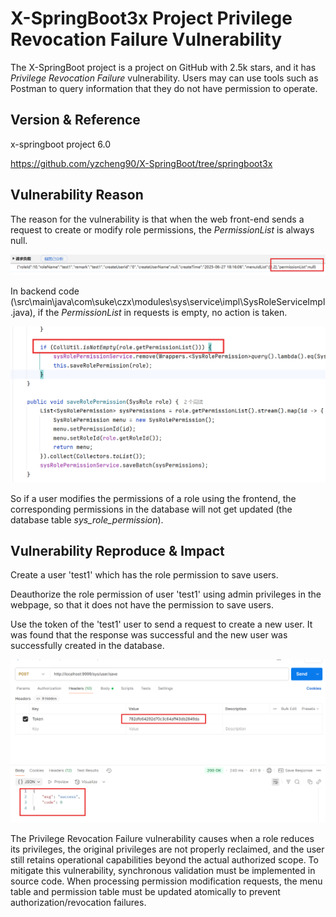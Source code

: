 # X-SpringBoot3x Project Privilege Revocation Failure Vulnerability

The X-SpringBoot project is a project on GitHub with 2.5k stars, and it has *Privilege Revocation Failure* vulnerability. Users may can use tools such as Postman to query information that they do not have permission to operate.

## Version & Reference

x-springboot project 6.0

https://github.com/yzcheng90/X-SpringBoot/tree/springboot3x

## Vulnerability Reason

The reason for the vulnerability is that when the web front-end sends a request to create or modify role permissions, the *PermissionList* is always null.

![img1](./img/img1.png)

In backend code (\src\main\java\com\suke\czx\modules\sys\service\impl\SysRoleServiceImpl.java), if the *PermissionList* in requests is empty, no action is taken.

![img2](./img/img2.png)

So if a user modifies the permissions of a role using the frontend, the corresponding permissions in the database will not get updated (the database table *sys_role_permission*).

## Vulnerability Reproduce & Impact

Create a user 'test1' which has the role permission to save users.

Deauthorize the role permission of user 'test1' using admin privileges in the webpage, so that it does not have the permission to save users.

Use the token of the 'test1' user to send a request to create a new user. It was found that the response was successful and the new user was successfully created in the database.

![img3](./img/img3.png)

The Privilege Revocation Failure vulnerability causes when a role reduces its privileges, the original privileges are not properly reclaimed, and the user still retains operational capabilities beyond the actual authorized scope. To mitigate this vulnerability, synchronous validation must be implemented in source code. When processing permission modification requests, the menu table and permission table must be updated atomically to prevent authorization/revocation failures.

